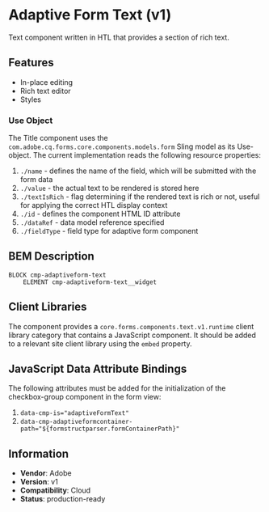 <!--
Copyright 2022 Adobe

Licensed under the Apache License, Version 2.0 (the "License");
you may not use this file except in compliance with the License.
You may obtain a copy of the License at

    http://www.apache.org/licenses/LICENSE-2.0

Unless required by applicable law or agreed to in writing, software
distributed under the License is distributed on an "AS IS" BASIS,
WITHOUT WARRANTIES OR CONDITIONS OF ANY KIND, either express or implied.
See the License for the specific language governing permissions and
limitations under the License.
-->
Adaptive Form Text (v1)
====
Text component written in HTL that provides a section of rich text.

## Features

* In-place editing
* Rich text editor
* Styles

### Use Object
The Title component uses the `com.adobe.cq.forms.core.components.models.form` Sling model as its Use-object. The current implementation reads
the following resource properties:

1. `./name` - defines the name of the field, which will be submitted with the form data
2. `./value` - the actual text to be rendered is stored here
3. `./textIsRich` - flag determining if the rendered text is rich or not, useful for applying the correct HTL display context
4. `./id` - defines the component HTML ID attribute
5. `./dataRef` - data model reference specified
6. `./fieldType` - field type for adaptive form component

## BEM Description
```
BLOCK cmp-adaptiveform-text
    ELEMENT cmp-adaptiveform-text__widget
```

## Client Libraries
The component provides a `core.forms.components.text.v1.runtime` client library category that contains a JavaScript
component. It should be added to a relevant site client library using the `embed` property.

## JavaScript Data Attribute Bindings
The following attributes must be added for the initialization of the checkbox-group component in the form view:  
 1. `data-cmp-is="adaptiveFormText"`
 2. `data-cmp-adaptiveformcontainer-path="${formstructparser.formContainerPath}"`

 
## Information
* **Vendor**: Adobe
* **Version**: v1
* **Compatibility**: Cloud
* **Status**: production-ready
